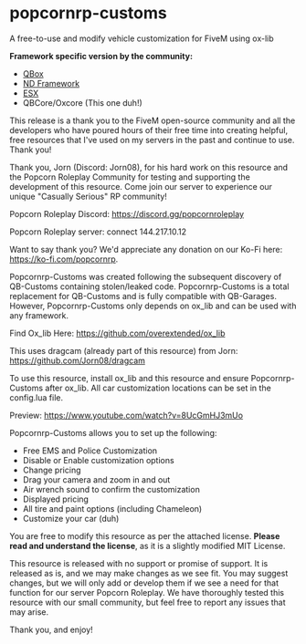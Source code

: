 # popcornrp-customs
A free-to-use and modify vehicle customization for FiveM using ox-lib


**Framework specific version by the community:**
- [QBox](https://github.com/Qbox-project/qbx_customs)
- [ND Framework](https://github.com/TheStoicBear/popcornrp-customs)
- [ESX](https://github.com/Sampuke/popcornrp-customs)
- QBCore/Oxcore (This one duh!)

This release is a thank you to the FiveM open-source community and all the developers who have poured hours of their free time into creating helpful, free resources that I've used on my servers in the past and continue to use. Thank you!

Thank you, Jorn (Discord: Jorn08), for his hard work on this resource and the Popcorn Roleplay Community for testing and supporting the development of this resource. Come join our server to experience our unique "Casually Serious" RP community!

Popcorn Roleplay Discord: https://discord.gg/popcornroleplay

Popcorn Roleplay server: connect 144.217.10.12

Want to say thank you? We'd appreciate any donation on our Ko-Fi here: https://ko-fi.com/popcornrp.

Popcornrp-Customs was created following the subsequent discovery of QB-Customs containing stolen/leaked code. Popcornrp-Customs is a total replacement for QB-Customs and is fully compatible with QB-Garages. However, Popcornrp-Customs only depends on ox_lib and can be used with any framework.

Find Ox_lib Here: https://github.com/overextended/ox_lib

This uses dragcam (already part of this resource) from Jorn:  https://github.com/Jorn08/dragcam

To use this resource, install ox_lib and this resource and ensure Popcornrp-Customs after ox_lib. All car customization locations can be set in the config.lua file.

Preview: https://www.youtube.com/watch?v=8UcGmHJ3mUo

Popcornrp-Customs allows you to set up the following:

- Free EMS and Police Customization
- Disable or Enable customization options
- Change pricing
- Drag your camera and zoom in and out
- Air wrench sound to confirm the customization
- Displayed pricing
- All tire and paint options (including Chameleon)
- Customize your car (duh)

You are free to modify this resource as per the attached license. **Please read and understand the license**, as it is a slightly modified MIT License.

This resource is released with no support or promise of support. It is released as is, and we may make changes as we see fit. You may suggest changes, but we will only add or develop them if we see a need for that function for our server Popcorn Roleplay. We have thoroughly tested this resource with our small community, but feel free to report any issues that may arise.

Thank you, and enjoy!
